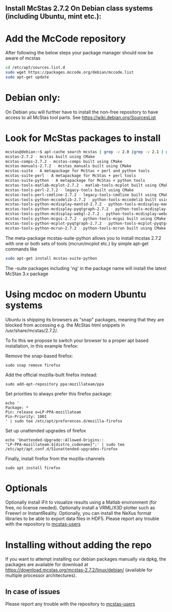 ## Install McStas 2.7.2 On Debian class systems (including Ubuntu, mint etc.):

# Add the McCode repository
After following the below steps your package manager should now be aware of mcstas
```bash
cd /etc/apt/sources.list.d
sudo wget https://packages.mccode.org/debian/mccode.list
sudo apt-get update
```

# Debian only:
On Debian you will further have to install the non-free repository to have access to all McStas tool parts. See https://wiki.debian.org/SourcesList

# Look for McStas packages to install
```bash
mcstas@debian:~$ apt-cache search mcstas | grep -v 2.0 |grep -v 2.1 | grep -v 2.2 | grep -v 2.3 | grep -v 2.4 | grep -v 2.5 | grep -v 2.6
mcstas-2.7.2 - mcstas built using CMake
mcstas-comps-2.7.2 - mcstas-comps built using CMake
mcstas-manuals-2.7.2 - mcstas_manuals built using CMake
mcstas-suite - A metapackage for McStas + perl and python tools
mcstas-suite-perl - A metapackage for McStas + perl tools
mcstas-suite-python - A metapackage for McStas + python tools
mcstas-tools-matlab-mcplot-2.7.2 - matlab-tools-mcplot built using CMake
mcstas-tools-perl-2.7.2 - legacy-tools built using CMake
mcstas-tools-perl-cmdline-2.7.2 - legacy-tools-cmdline built using CMake
mcstas-tools-python-mccodelib-2.7.2 - python-tools-mccodelib built using CMake
mcstas-tools-python-mcdisplay-mantid-2.7.2 - python-tools-mcdisplay-mantid built using CMake
mcstas-tools-python-mcdisplay-pyqtgraph-2.7.2 - python-tools-mcdisplay-pyqtgraph built using CMake
mcstas-tools-python-mcdisplay-webgl-2.7.2 - python-tools-mcdisplay-webgl built using CMake
mcstas-tools-python-mcgui-2.7.2 - python-tools-mcgui built using CMake
mcstas-tools-python-mcplot-pyqtgraph-2.7.2 - python-tools-mcplot-pyqtgraph built using CMake
mcstas-tools-python-mcrun-2.7.2 - python-tools-mcrun built using CMake
```
The meta-package mcstas-suite-python
allows you to install mcstas 2.7.2 with one or both sets of tools (mcrun/mcplot etc.) by simple apt-get commands like
```bash
sudo apt-get install mcstas-suite-python
```
The -suite packages including 'ng' in the package name will install the
latest McStas 3.x package

# Using mcdoc on modern Ubuntu systems
Ubuntu is shipping its browsers as "snap" packages, meaning that they
are blocked from accessing e.g. the McStas html snippets in
/usr/share/mcstas/2.7.2/.

To fix this we propose to switch your browser to a proper apt based
installation, in this example firefox:

Remove the snap-based firefox:
```
sudo snap remove firefox
```
Add the official mozilla-built firefox instead:
```
sudo add-apt-repository ppa:mozillateam/ppa
```
Set priorities to always prefer this firefox package:
```
echo '
Package: *
Pin: release o=LP-PPA-mozillateam
Pin-Priority: 1001
' | sudo tee /etc/apt/preferences.d/mozilla-firefox
```
Set up unattended upgrades of firefox
```
echo 'Unattended-Upgrade::Allowed-Origins::
"LP-PPA-mozillateam:${distro_codename}";' | sudo tee
/etc/apt/apt.conf.d/51unattended-upgrades-firefox
```
Finally, install firefox from the mozilla-channels
```
sudo apt install firefox
```

# Optionals
Optionally install iFit to visualize results using a Matlab environment (for free, no license needed).
Optionally install a VRML/X3D plotter such as Freewrl or InstantReality.
Optionally, you can install the NeXus format libraries to be able to export data files in HDF5.
Please report any trouble with the repository to [mcstas-users](mailto:mcstas-users@mcstas.org)

# Installing without adding the repo
If you want to attempt installing our debian packages manually via
dpkg, the packages are available for download at https://download.mcstas.org/mcstas-2.7.2/linux/debian/
(available for multiple processor architectures).

## In case of issues
Please report any trouble with the repository to [mcstas-users](mailto:mcstas-users@mcstas.org)


